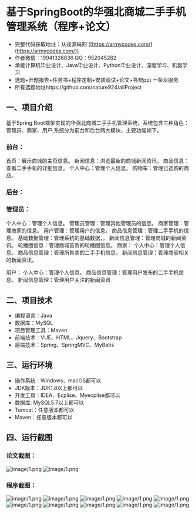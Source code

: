 基于SpringBoot的华强北商城二手手机管理系统（程序+论文）
=
- 完整代码获取地址：从戎源码网 ([https://armycodes.com/](https://armycodes.com/))
- 作者微信：19941326836  QQ：952045282 
- 承接计算机毕业设计、Java毕业设计、Python毕业设计、深度学习、机器学习
- 选题+开题报告+任务书+程序定制+安装调试+论文+答辩ppt 一条龙服务
- 所有选题地址https://github.com/nature924/allProject

一、项目介绍
---
基于Spring Boot框架实现的华强北商城二手手机管理系统，系统包含三种角色：管理员、商家、用户,系统分为前台和后台两大模块，主要功能如下。

### 前台：
首页：展示商城的主页信息。
新闻信息：浏览最新的商城新闻资讯。
商品信息：查看二手手机的详细信息。
个人中心：管理个人信息。
购物车：管理已选购的商品。

### 后台：
### 管理员：
个人中心：管理个人信息。
管理员管理：管理其他管理员的信息。
商家管理：管理商家的信息。
用户管理：管理用户的信息。
商品信息管理：管理二手手机的信息。
基础数据管理：管理系统的基础数据，。
新闻信息管理：管理商城的新闻资讯。
轮播图信息：管理商城首页的轮播图信息。
商家：
个人中心：管理个人信息。
商品信息管理：管理所售卖的二手手机信息。
新闻信息管理：管理商家相关的新闻资讯。


用户：
个人中心：管理个人信息。
商品信息管理：管理用户发布的二手手机信息。
新闻信息管理：管理用户关注的新闻资讯




二、项目技术
---
- 编程语言：Java
- 数据库：MySQL
- 项目管理工具：Maven
- 前端技术：VUE、HTML、Jquery、Bootstrap
- 后端技术：Spring、SpringMVC、MyBatis

三、运行环境
---
- 操作系统：Windows、macOS都可以
- JDK版本：JDK1.8以上都可以
- 开发工具：IDEA、Ecplise、Myecplise都可以
- 数据库: MySQL5.7以上都可以
- Tomcat：任意版本都可以
- Maven：任意版本都可以

四、运行截图
---
### 论文截图：
![image/1.png](limage/1.png)
![image/1.png](limage/2.png)

### 程序截图：
![image/1.png](image/1.png)
![image/1.png](image/2.png)
![image/1.png](image/3.png)
![image/1.png](image/4.png)
![image/1.png](image/5.png)
![image/1.png](image/6.png)
![image/1.png](image/7.png)
![image/1.png](image/8.png)
![image/1.png](image/9.png)
![image/1.png](image/10.png)

